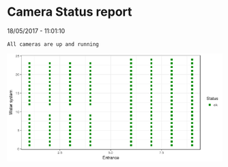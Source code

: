 Camera Status report
================
18/05/2017 - 11:01:10

    All cameras are up and running

![](camreport_files/figure-markdown_github/unnamed-chunk-2-1.png)
